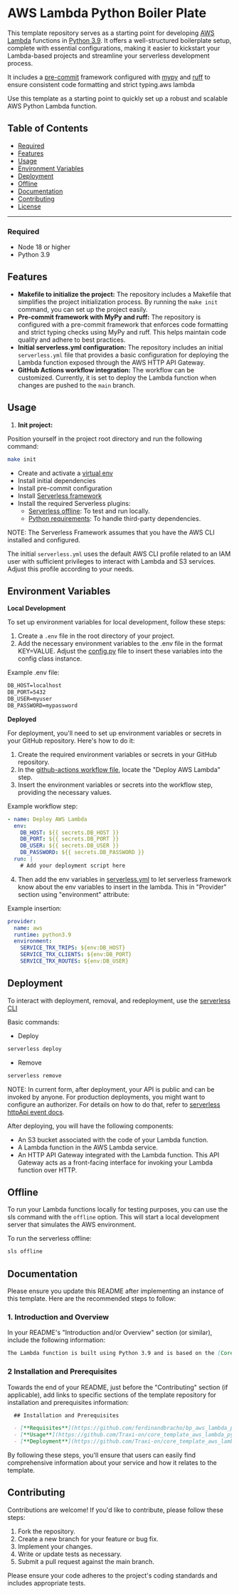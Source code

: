 # AWS Lambda Python Boiler Plate

This template repository serves as a starting point for developing [AWS Lambda](https://aws.amazon.com/lambda/) functions in [Python 3.9](https://www.python.org/downloads/release/python-390/). It offers a well-structured boilerplate setup, complete with essential configurations, making it easier to kickstart your Lambda-based projects and streamline your serverless development process.

It includes a [pre-commit](https://pre-commit.com/) framework configured with [mypy](https://mypy.readthedocs.io/en/stable/index.html) and [ruff](https://beta.ruff.rs/docs/) to ensure consistent code formatting and strict typing.aws lambda

Use this template as a starting point to quickly set up a robust and scalable AWS Python Lambda function.

## Table of Contents

- [Required](#required)
- [Features](#features)
- [Usage](#usage)
- [Environment Variables](#environment-variables)
- [Deployment](#deployment)
- [Offline](#offline)
- [Documentation](#documentation)
- [Contributing](#contributing)
- [License](#license)

---

### Required

- Node 18 or higher
- Python 3.9

## Features

- **Makefile to initialize the project:** The repository includes a Makefile that simplifies the project initialization process. By running the `make init` command, you can set up the project easily.
- **Pre-commit framework with MyPy and ruff:** The repository is configured with a pre-commit framework that enforces code formatting and strict typing checks using MyPy and ruff. This helps maintain code quality and adhere to best practices.
- **Initial serverless.yml configuration:** The repository includes an initial `serverless.yml` file that provides a basic configuration for deploying the Lambda function exposed through the AWS HTTP API Gateway.
- **GitHub Actions workflow integration:** The workflow can be customized. Currently, it is set to deploy the Lambda function when changes are pushed to the `main` branch.


## Usage

1. **Init project:**

Position yourself in the project root directory and run the following command:

```sh
make init
```

- Create and activate a [virtual env](https://docs.python.org/3/library/venv.html#module-venv)
- Install initial dependencies
- Install pre-commit configuration
- Install [Serverless framework](https://www.serverless.com/)
- Install the required Serverless plugins:
  - [Serverless offline](https://www.serverless.com/plugins/serverless-offline): To test and run locally.
  - [Python requirements](https://www.serverless.com/plugins/serverless-python-requirements): To handle third-party dependencies.

NOTE: The Serverless Framework assumes that you have the AWS CLI installed and configured.

The initial `serverless.yml` uses the default AWS CLI profile related to an IAM user with sufficient privileges to interact with Lambda and S3 services. Adjust this profile according to your needs.

## Environment Variables

**Local Development**

To set up environment variables for local development, follow these steps:

1. Create a `.env` file in the root directory of your project.
2. Add the necessary environment variables to the .env file in the format KEY=VALUE. Adjust the [config.py](config.py) file to insert these variables into the config class instance.

Example .env file:
```txt
DB_HOST=localhost
DB_PORT=5432
DB_USER=myuser
DB_PASSWORD=mypassword
```

**Deployed**

For deployment, you'll need to set up environment variables or secrets in your GitHub repository. Here's how to do it:

1. Create the required environment variables or secrets in your GitHub repository.
2. In the [github-actions workflow file](.github/workflows/deploy.yaml), locate the "Deploy AWS Lambda" step.
3. Insert the environment variables or secrets into the workflow step, providing the necessary values.

Example workflow step:

```yaml
- name: Deploy AWS Lambda
  env:
    DB_HOST: ${{ secrets.DB_HOST }}
    DB_PORT: ${{ secrets.DB_PORT }}
    DB_USER: ${{ secrets.DB_USER }}
    DB_PASSWORD: ${{ secrets.DB_PASSWORD }}
  run: |
    # Add your deployment script here
```

4. Then add the env variables in [serverless.yml](serverless.yml) to let serverless framework know about the env variables to insert in the lambda. This in "Provider" section using "environment" attribute:

Example insertion:

```yml
provider:
  name: aws
  runtime: python3.9
  environment:
    SERVICE_TRX_TRIPS: ${env:DB_HOST}
    SERVICE_TRX_CLIENTS: ${env:DB_PORT}
    SERVICE_TRX_ROUTES: ${env:DB_USER}
```

## Deployment

To interact with deployment, removal, and redeployment, use the [serverless CLI ](https://www.serverless.com/framework/docs/providers/aws/cli-reference)

Basic commands:
- Deploy

```sh
serverless deploy
```

- Remove

```sh
serverless remove
```

NOTE: In current form, after deployment, your API is public and can be invoked by anyone. For production deployments, you might want to configure an authorizer. For details on how to do that, refer to [serverless httpApi event docs](https://www.serverless.com/framework/docs/providers/aws/events/http-api#lambda-request-authorizers).

After deploying, you will have the following components:

- An S3 bucket associated with the code of your Lambda function.
- A Lambda function in the AWS Lambda service.
- An HTTP API Gateway integrated with the Lambda function. This API Gateway acts as a front-facing interface for invoking your Lambda function over HTTP.


## Offline

To run your Lambda functions locally for testing purposes, you can use the sls command with the `offline` option. This will start a local development server that simulates the AWS environment.

To run the serverless offline:

```sh
sls offline
```

## Documentation

Please ensure you update this README after implementing an instance of this template. Here are the recommended steps to follow:

### 1. Introduction and Overview

In your README's "Introduction and/or Overview" section (or similar), include the following information:

```markdown
The Lambda function is built using Python 3.9 and is based on the [Core Lambda Template](https://github.com/ferdinandbracho/bp_aws_lambda_python_serverless-fw). For comprehensive technical details, instructions on how to run, deploy, and any other related considerations, please refer to the documentation provided in the [template repository](https://github.com/ferdinandbracho/bp_aws_lambda_python_serverless-fw).
```
### 2 Installation and Prerequisites

Towards the end of your README, just before the "Contributing" section (if applicable), add links to specific sections of the template repository for installation and prerequisites information:
```markdown
  ## Installation and Prerequisites

  - [**Requisites**](https://github.com/ferdinandbracho/bp_aws_lambda_python_serverless-fw#required)
  - [**Usage**](https://github.com/Traxi-on/core_template_aws_lambda_python#usage)
  - [**Deployment**](https://github.com/Traxi-on/core_template_aws_lambda_python#deployment)
```

By following these steps, you'll ensure that users can easily find comprehensive information about your service and how it relates to the template.

## **Contributing**

Contributions are welcome! If you'd like to contribute, please follow these steps:

1. Fork the repository.
2. Create a new branch for your feature or bug fix.
3. Implement your changes.
4. Write or update tests as necessary.
5. Submit a pull request against the main branch.

Please ensure your code adheres to the project's coding standards and includes appropriate tests.